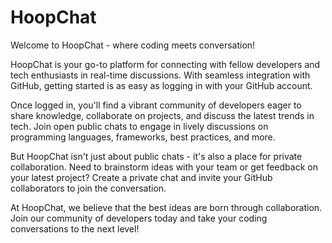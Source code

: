 # HoopChat

Welcome to HoopChat - where coding meets conversation!

HoopChat is your go-to platform for connecting with fellow developers and tech enthusiasts in real-time discussions. With seamless integration with GitHub, getting started is as easy as logging in with your GitHub account.

Once logged in, you'll find a vibrant community of developers eager to share knowledge, collaborate on projects, and discuss the latest trends in tech. Join open public chats to engage in lively discussions on programming languages, frameworks, best practices, and more.

But HoopChat isn't just about public chats - it's also a place for private collaboration. Need to brainstorm ideas with your team or get feedback on your latest project? Create a private chat and invite your GitHub collaborators to join the conversation.

At HoopChat, we believe that the best ideas are born through collaboration. Join our community of developers today and take your coding conversations to the next level!
